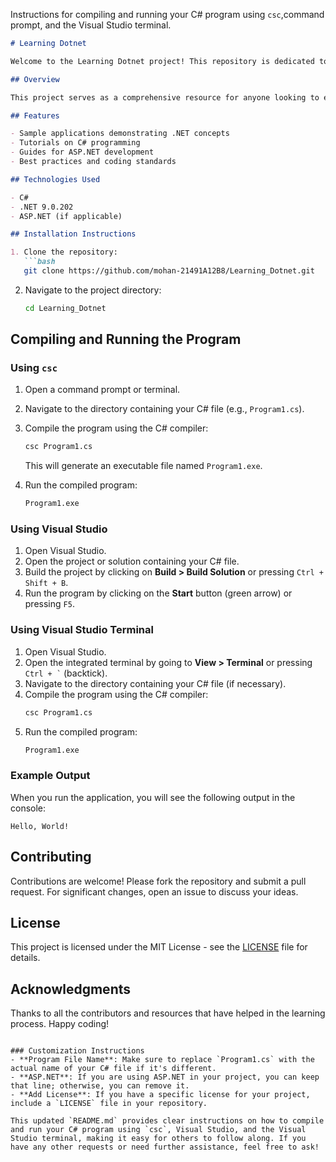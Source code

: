 Instructions for compiling and running your C# program using `csc`,command prompt, and the Visual Studio terminal.

```markdown
# Learning Dotnet

Welcome to the Learning Dotnet project! This repository is dedicated to exploring and learning various aspects of .NET development, including C#, ASP.NET, and more.

## Overview

This project serves as a comprehensive resource for anyone looking to enhance their skills in .NET programming. It includes examples, tutorials, and exercises to help you understand the framework and its capabilities.

## Features

- Sample applications demonstrating .NET concepts
- Tutorials on C# programming
- Guides for ASP.NET development
- Best practices and coding standards

## Technologies Used

- C#
- .NET 9.0.202
- ASP.NET (if applicable)

## Installation Instructions

1. Clone the repository:
   ```bash
   git clone https://github.com/mohan-21491A12B8/Learning_Dotnet.git
   ```
2. Navigate to the project directory:
   ```bash
   cd Learning_Dotnet
   ```

## Compiling and Running the Program

### Using `csc`

1. Open a command prompt or terminal.
2. Navigate to the directory containing your C# file (e.g., `Program1.cs`).
3. Compile the program using the C# compiler:
   ```bash
   csc Program1.cs
   ```
   This will generate an executable file named `Program1.exe`.

4. Run the compiled program:
   ```bash
   Program1.exe
   ```

### Using Visual Studio

1. Open Visual Studio.
2. Open the project or solution containing your C# file.
3. Build the project by clicking on **Build > Build Solution** or pressing `Ctrl + Shift + B`.
4. Run the program by clicking on the **Start** button (green arrow) or pressing `F5`.

### Using Visual Studio Terminal

1. Open Visual Studio.
2. Open the integrated terminal by going to **View > Terminal** or pressing `` Ctrl + ` `` (backtick).
3. Navigate to the directory containing your C# file (if necessary).
4. Compile the program using the C# compiler:
   ```bash
   csc Program1.cs
   ```
5. Run the compiled program:
   ```bash
   Program1.exe
   ```

### Example Output

When you run the application, you will see the following output in the console:

```
Hello, World!
```

## Contributing

Contributions are welcome! Please fork the repository and submit a pull request. For significant changes, open an issue to discuss your ideas.

## License

This project is licensed under the MIT License - see the [LICENSE](LICENSE) file for details.

## Acknowledgments

Thanks to all the contributors and resources that have helped in the learning process. Happy coding!
```

### Customization Instructions
- **Program File Name**: Make sure to replace `Program1.cs` with the actual name of your C# file if it's different.
- **ASP.NET**: If you are using ASP.NET in your project, you can keep that line; otherwise, you can remove it.
- **Add License**: If you have a specific license for your project, include a `LICENSE` file in your repository.

This updated `README.md` provides clear instructions on how to compile and run your C# program using `csc`, Visual Studio, and the Visual Studio terminal, making it easy for others to follow along. If you have any other requests or need further assistance, feel free to ask!